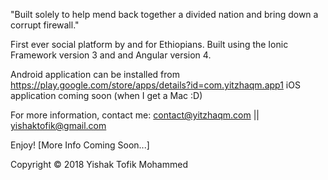 
"Built solely to help mend back together a divided nation and bring down a corrupt firewall."

First ever social platform by and for Ethiopians. Built using the Ionic Framework version 3 and and Angular version 4. 

Android application can be installed from https://play.google.com/store/apps/details?id=com.yitzhaqm.app1
iOS application coming soon (when I get a Mac :D)

For more information, contact me: contact@yitzhaqm.com || yishaktofik@gmail.com 

Enjoy!
[More Info Coming Soon...]

Copyright © 2018 Yishak Tofik Mohammed 
